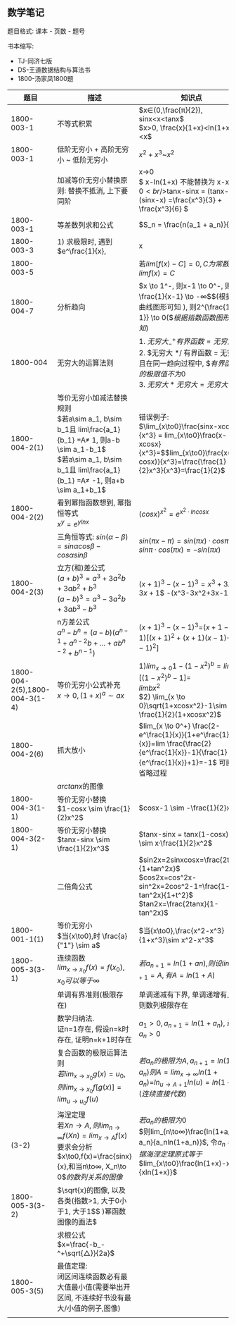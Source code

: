 ## 数学笔记

题目格式: 课本 - 页数 - 题号

书本缩写:

- TJ-同济七版
- DS-王道数据结构与算法书
- 1800-汤家凤1800题


| 题目                            | 描述                                       | 知识点                                      |
| ----------------------------- | ---------------------------------------- | ---------------------------------------- |
| 1800-003-1                    | 不等式积累                                    | $x∈(0,\frac{π}{2}), sinx<x<tanx$<br />$x>0, \frac{x}{1+x}<ln(1+x)<x$ |
| 1800-003-1                    | 低阶无穷小 + 高阶无穷小 ~ 低阶无穷小                    | $x^2 + x^3$~$x^2$                        |
|                               | 加减等价无穷小替换原则: 替换不抵消, 上下要同阶                | x→0<br />$ x-ln(1+x) 不能替换为 x-x = 0$<br />$tanx-sinx = (tanx-x) -(sinx-x) =\frac{x^3}{3} + \frac{x^3}{6}  $ |
| 1800-003-1                    | 等差数列求和公式                                 | $S_n = \frac{n(a_1 + a_n)}{2}$           |
| 1800-003-3                    | 1) 求极限时, 遇到$e^\frac{1}{x}, |x|, arctanx,分段函数想到用左右极限求解$<br />2) 上述三个函数的函数图像要会画(注意$e^\frac{1}{x}的水平渐近线$) |                                          |
| 1800-003-5                    |                                          | 若$lim[f(x) - C ] = 0, C为常数, 则limf(x) = C$ |
| 1800-004-7                    | 分析趋向                                     | $x \to 1^-, 则x-1 \to 0^-, 则\frac{1}{x-1} \to -∞$$(根据双曲线图形可知 ), 则2^{\frac{1}{x-1}} \to 0($$根据指数函数图形可知)$ |
| 1800-004                      | 无穷大的运算法则                                 | 1. $无穷大^+_- 有界函数 = 无穷大$ <br />2. $无穷大 */ 有界函数 = 无穷大, 且在同一趋向过程中, $$有界函数的极限值不为0$<br />3. $无穷大 * 无穷大 = 无穷大$ |
| 1800-004-2(1)                 | 等价无穷小加减法替换规则<br />$若a\sim a_1, b\sim b_1且 lim\frac{a_1}{b_1} =A≠ 1, 则a-b \sim a_1-b_1$<br />$若a\sim a_1, b\sim b_1且 lim\frac{a_1}{b_1} =A≠ -1, 则a+b \sim a_1+b_1$ | 错误例子: <br />$\lim_{x\to0}\frac{sinx-xcosx}{x^3} = lim_{x\to0}\frac{x-xcosx}{x^3}=$$lim_{x\to0}\frac{x(1-cosx)}{x^3}=\frac{\frac{1}{2}x^3}{x^3}=\frac{1}{2}$ |
| 1800-004-2(2)                 | 看到幂指函数想到, 幂指恒等式<br />$x^y= e^{ylnx}$     | $(cosx)^{x^2} = e^{x^2·lncosx}$          |
|                               | 三角恒等式: $sin(α−β)=sinαcosβ−cosαsinβ$      | $sin(πx-π) =sin(πx)·cosπ-sinπ·cos(πx)$$= -sin(πx)$ |
| 1800-004-2(3)                 | 立方(和)差公式<br />$(a+b)^3=a^3+3a^2b+3ab^2+b^3$<br />$(a-b)^3=a^3-3a^2b+3ab^3-b^3$ | $(x+1)^3-(x-1)^3=x^3+3x^2+3x+1$$ -(x^3-3x^2+3x-1)$ |
|                               | n方差公式<br />$a^n-b^n=(a-b)(a^{n-1}+a^{n-2}b+...+ab^{n-2}+b^{n-1})$ | $(x+1)^3-(x-1)^3=$$(x+1-x+1)[(x+1)^2+(x+1)(x-1)$$+(x-1)^2]$ |
| 1800-004-2(5),1800-004-3(1-4) | 等价无穷小公式补充<br />$x \to0 ,(1+x)^a \sim ax$ | 1)$lim_{x \to 0} 1-(1-x^2)^b = lim-[(1-x^2)^b -1]=$<br />$lim bx^2$<br />$2) \lim_{x \to 0}\sqrt{1+xcosx^2}-1\sim \frac{1}{2}(1+xcosx^2)$ |
| 1800-004-2(6)                 | 抓大放小                                     | $lim_{x \to 0^+} \frac{2-e^\frac{1}{x}}{1+e^\frac{1}{x}}=lim \frac{\frac{2}{e^\frac{1}{x}}-1}{\frac{1}{e^\frac{1}{x}}+1}=-1$ 可直接省略过程 |
|                               | $arctanx$的图像                             |                                          |
| 1800-004-3(1-1)               | 等价无穷小替换<br />$1-cosx \sim \frac{1}{2}x^2$ | $cosx-1 \sim -\frac{1}{2}x^2$            |
| 1800-004-3(2-1)               | 等价无穷小替换<br />$tanx-sinx \sim \frac{1}{2}x^3$ | $tanx-sinx  = tanx(1-cosx) \sim x·\frac{1}{2}x^2$ |
|                               | 二倍角公式                                    | $sin2x=2sinxcosx=\frac{2tanx}{1+tan^2x}$<br />$cos2x=cos^2x-sin^2x=2cos^2-1=\frac{1-tan^2x}{1+t^2}$<br />$tan2x=\frac{2tanx}{1-tan^2x}$ |
| 1800-001-1(1)                 | 等价无穷小<br />$当{x\to0},时 \frac{a}{"1"} \sim a$ | $当{x\to0},\frac{x^2-x^3}{1+x^3}\sim x^2-x^3$ |
| 1800-005-3(3-1)               | 连续函数<br />$lim_{x\to x_0}f(x)=f(x_0), x_0可以等于∞$ | $若a_{n+1} = ln(1+an),$$则设lima_{n+1}=A, 有A=ln(1+A)$ |
|                               | 单调有界准则(极限存在)                             | 单调递减有下界, 单调递增有上界则数列极限存在                  |
|                               | 数学归纳法.<br />证n=1存在, 假设n=k时存在, 证明n=k+1时存在 | $a_1>0, a_{n+1}=ln(1+a_n), 证明a_n>0$      |
|                               | 复合函数的极限运算法则<br />$若lim_{x\to x_0}g(x)=u_0,则lim_{x\to x_0}f[g(x)]=lim_{u\to u_0}f(u)$ | $若a_n的极限为A, a_{n+1}=ln(1+a_n)$$则A=lim_{x\to ∞}ln(1+a_n)=$$ln_{u\to A+1}ln(u)=ln(1+A),(连续直接代数)$ |
| (3-2)                         | 海涅定理<br />若$Xn \to A, 则lim_{n\to∞} f(Xn) = lim_{x\to A}f(x)$<br />要求会分析$x\to0,f(x)=\frac{sinx}{x},和当n\to∞, X_n\to 0$$的数列关系的图像$ | $若a_n的极限为0$<br />$则lim_{n\to∞}\frac{ln(1+a_n)-a_n}{a_nln(1+a_n)}$, 令$a_n=x,据海涅定理原式等于$$lim_{x\to0}\frac{ln(1+x)-x}{xln(1+x)}$ |
| 1800-005-3(3-2)               | $\sqrt{x}的图像, 以及各类(指数>1, 大于0小于1, 大于1$$ )幂函数图像的画法$ |                                          |
|                               | 求根公式<br />$x=\frac{-b_-^+\sqrt{△}}{2a}$  |                                          |
| 1800-005-3(5)                 | 最值定理:<br />闭区间连续函数必有最大值最小值(需要举出开区间, 不连续好书没有最大/小值的例子,图像) |                                          |
|                               |                                          |                                          |

 

